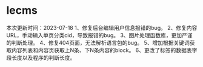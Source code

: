 # lecms
本次更新时间：2023-07-18
1、修复后台编辑用户信息报错的bug。
2、修复内容URL，手动输入单页分类cid，导致报错的bug。
3、图片处理函数库，更加严谨的判断处理。
4、修复404页面，无法解析语言包的bug。
5、增加根据关键词获取内容列表和内容页获取上N条、下N条内容的block。
6、更改了标签的数据表字段长度以及程序的判断长度。
